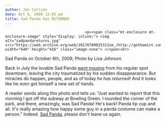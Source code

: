 ```yaml
---
author: Jen Carlson
date: Oct 6, 2009 12:45 pm
title: Sad Panda Has RETURNED
---
```


	
										<p><span class="mt-enclosure mt-enclosure-image" style="display: inline;"> <img alt="sadpandareturns.jpg" src="https://web.archive.org/web/20170709025313im_/http://gothamist.com/attachments/arts_jen/sadpandareturns.jpg" width="640" height="416" class="image-none"> </span><br>
<span class="photo_caption">Sad Panda on October 6th, 2009; Photo by Lisa Johnson.</span></p>

<p>Back in July the lovable Sad Panda <a href="https://web.archive.org/web/20170709025313/http://gothamist.com/2009/07/17/sad_pandas_gone_missing.php">went missing</a> from his regular spot downtown, leaving the city traumatized by his sudden disappearance. But miracles do happen, people, and as of today <em>he has returned!</em> And it looks like he even got himself a new set of hands.</p>

<p>A reader sends along this photo and tells us: &quot;Just wanted to report that this morning I got off the subway at Bowling Green. I rounded the corner of the park, and there, amazingly, was Sad Panda! He&apos;s back! Panda tip cup and all. It&apos;s really amazing how happy some guy in a panda costume can make a person.&quot; Indeed. <a href="https://web.archive.org/web/20170709025313/http://gothamist.com/tags/sadpanda">Sad Panda</a>, please don&apos;t leave us again.</p>					
										
									
				